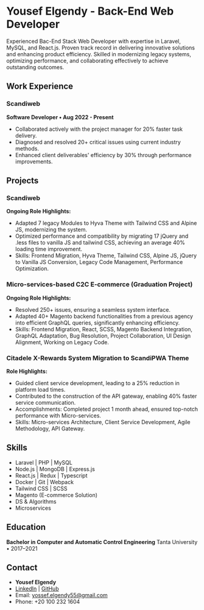 # Yousef Elgendy - Back-End Web Developer

Experienced Bac-End Stack Web Developer with expertise in Laravel, MySQL, and React.js. Proven track record in delivering innovative solutions and enhancing product efficiency. Skilled in modernizing legacy systems, optimizing performance, and collaborating effectively to achieve outstanding outcomes.

## Work Experience

### Scandiweb
**Software Developer • Aug 2022 - Present**

- Collaborated actively with the project manager for 20% faster task delivery.
- Diagnosed and resolved 20+ critical issues using current industry methods.
- Enhanced client deliverables' efficiency by 30% through performance improvements.

## Projects

### Scandiweb
**Ongoing Role Highlights:**

- Adapted 7 legacy Modules to Hyva Theme with Tailwind CSS and Alpine JS, modernizing the system.
- Optimized performance and compatibility by migrating 17 jQuery and .less files to vanilla JS and tailwind CSS, achieving an average 40% loading time improvement.
- Skills: Frontend Migration, Hyva Theme, Tailwind CSS, Alpine JS, jQuery to Vanilla JS Conversion, Legacy Code Management, Performance Optimization.

### Micro-services-based C2C E-commerce (Graduation Project)
**Ongoing Role Highlights:**

- Resolved 250+ issues, ensuring a seamless system interface.
- Adapted 40+ Magento backend functionalities from a previous agency into efficient GraphQL queries, significantly enhancing efficiency.
- Skills: Frontend Migration, React, SCSS, Magento Backend Integration, GraphQL Adaptation, Bug Resolution, Project Collaboration, UI Design Alignment, Working on Legacy Code.

### Citadele X-Rewards System Migration to ScandiPWA Theme
**Role Highlights:**

- Guided client service development, leading to a 25% reduction in platform load times.
- Contributed to the construction of the API gateway, enabling 40% faster service communication.
- Accomplishments: Completed project 1 month ahead, ensured top-notch performance with Micro-services.
- Skills: Micro-services Architecture, Client Service Development, Agile Methodology, API Gateway.

## Skills

- Laravel | PHP | MySQL
- Node.js | MongoDB | Express.js
- React.js | Redux | Typescript
- Docker | Git | Webpack
- Tailwind CSS | SCSS
- Magento (E-commerce Solution)
- DS & Algorithms
- Microservices

## Education

**Bachelor in Computer and Automatic Control Engineering**
Tanta University • 2017–2021


## Contact

- **Yousef Elgendy**
- [LinkedIn](#) | [GitHub](#)
- Email: yossef.elgendy55@gmail.com
- Phone: +20 100 232 1604
